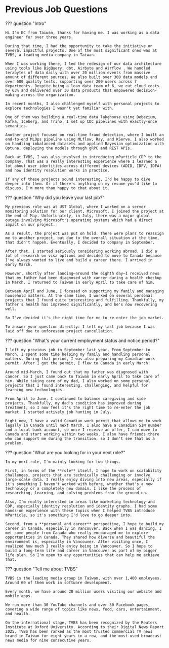 # Previous Job Questions

??? question "Intro"

    Hi I'm KC from Taiwan, thanks for having me. I was working as a data engineer for over three years. 

    During that time, I had the opportunity to take the initiative on several impactful projects. One of the most significant ones was at TVBS, a leading media company in Taiwan.

    When I was working there, I led the redesign of our data architecture using tools like BigQuery, dbt, Airbyte and Airflow . We handled terabytes of data daily with over 20 million events from massive amount of different sources. We also built over 300 data models and over 600 quality tests, supporting over 200 users across 7 departments. Despite being a lean data team of 6, we cut cloud costs by 63% and delivered over 30 data products that empowered decision-making across the organization.

    In recent months, I also challenged myself with personal projects to explore technologies I wasn't yet familiar with.

    One of them was building a real-time data lakehouse using Debezium, Kafka, Iceberg, and Trino. I set up CDC pipelines with exactly-once semantics.

    Another project focused on real-time fraud detection, where I built an end-to-end MLOps pipeline using MLflow, Ray, and KServe. I also worked on handling imbalanced datasets and applied Bayesian optimization with Optuna, deploying the models through gRPC and REST APIs.

    Back at TVBS, I was also involved in introducing mParticle CDP to the company. That was a really interesting experience where I learned a lot about user identities across different devices (ADID, IDFV, IDFA) and how identity resolution works in practice.

    If any of these projects sound interesting, I'd be happy to dive deeper into them. Or if there's anything on my resume you'd like to discuss, I'm more than happy to chat about it.


??? question "Why did you leave your last job?"

    My previous role was at UST Global, where I worked on a server monitoring solution for our client, Microsoft. I joined the project at the end of May. Unfortunately, in July, there was a major global outage involving Microsoft's operating systems which had a direct impact on our project.

    As a result, the project was put on hold. There were plans to reassign me to another project, but due to the overall situation at the time, that didn't happen. Eventually, I decided to company in September.

    After that, I started seriously considering working abroad. I did a lot of research on visa options and decided to move to Canada because I've always wanted to live and build a career there. I arrived in early March.

    However, shortly after landing—around the eighth day—I received news that my father had been diagnosed with cancer during a health checkup in March. I returned to Taiwan in early April to take care of him.

    Between April and June, I focused on supporting my family and managing household matters. At the same time, I worked on several personal projects that I found quite interesting and fulfilling. Thankfully, my father's health has improved significantly, and he's now recovering well.

    So I've decided it's the right time for me to re-enter the job market.

    To answer your question directly: I left my last job because I was laid off due to unforeseen project cancellation.


??? question "What's your current employment status and notice period?"

    I left my previous job in September last year. From September to March, I spent some time helping my family and handling personal matters. During that period, I was also preparing my Canadian work permit. After I got the permit, I flew to Canada in early March.

    Around mid-March, I found out that my father was diagnosed with cancer. So I just came back to Taiwan in early April to take care of him. While taking care of my dad, I also worked on some personal projects that I found interesting, challenging, and helpful for learning new technologies.

    From April to June, I continued to balance caregiving and side projects. Thankfully, my dad's condition has improved during treatment, so I now feel it's the right time to re-enter the job market. I started actively job hunting in July.

    Right now, I have a valid Canadian work permit that allows me to work legally in Canada until next March. I also have a Canadian SIN number and a local bank account, so once I receive an offer, I can move to Canada and start working within two weeks. I also have friends there who can support me during the transition, so I don't see that as a problem.


??? question "What are you looking for in your next role?"

    In my next role, I'm mainly looking for two things.

    First, in terms of the **role** itself, I hope to work on scalability challenges, projects that are technically challenging or involve large-scale data. I really enjoy diving into new areas, especially if it's something I haven't worked with before, whether that's a new technology or a completely new domain. I like the process of researching, learning, and solving problems from the ground up.

    Also, I'm really interested in areas like marketing technology and CDP, especially identity resolution and identity graphs. I had some hands-on experience with these topics when I helped TVBS introduce mParticle, so it's something I'd love to go deeper into.

    Second, from a **personal and career** perspective, I hope to build my career in Canada, especially in Vancouver. Back when I was dancing, I met some people from Canada who really encouraged me to explore opportunities in Canada. They shared how diverse and beautiful the environment is, especially in Vancouver. After visiting once, I realized how much I really enjoy being in Vancouver. So I hope to build a long-term life and career in Vancouver as part of my bigger life plan. So I'm open to any opportunities that can help me achieve that.

??? question "Tell me about TVBS"

    TVBS is the leading media group in Taiwan, with over 1,400 employees. Around 60 of them work in software development.

    Every month, we have around 20 million users visiting our website and mobile apps.

    We run more than 30 YouTube channels and over 30 Facebook pages, covering a wide range of topics like news, food, cars, entertainment, and health.

    On the international stage, TVBS has been recognized by the Reuters Institute at Oxford University. According to their Digital News Report 2025, TVBS has been ranked as the most trusted commercial TV news brand in Taiwan for eight years in a row, and the most-used broadcast news media for nine consecutive years.

